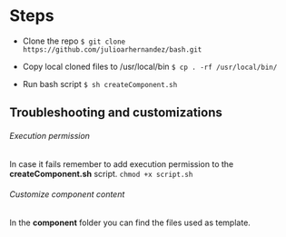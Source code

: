 # Steps

- Clone the repo
`$ git clone https://github.com/julioarhernandez/bash.git`

- Copy local cloned files to /usr/local/bin
`$ cp . -rf /usr/local/bin/`

- Run bash script
`$ sh createComponent.sh`


## Troubleshooting and customizations

###### Execution permission
In case it fails remember to add execution permission to the **createComponent.sh** script.
`chmod +x script.sh`


###### Customize component content
In the **component** folder you can find the files used as template. 